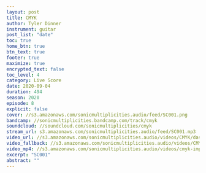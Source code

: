 ```yaml
---
layout: post
title: CMYK
author: Tyler Dinner
instrument: guitar
post_list: "date"
toc: true
home_btn: true
btn_text: true
footer: true
maximize: true
encrypted_text: false
toc_level: 4
category: Live Score
date: 2020-09-04
duration: 494
season: 2020
episode: 8
explicit: false
cover: //s3.amazonaws.com/sonicmultiplicities.audio/feed/SC001.png
bandcamp: //sonicmultiplicities.bandcamp.com/track/cmyk
soundcloud: //soundcloud.com/sonicmultiplicities/cmyk
stream_url: s3.amazonaws.com/sonicmultiplicities.audio/feed/SC001.mp3
video_url: //s3.amazonaws.com/sonicmultiplicities.audio/videos/CMYK/dash.mpd
video_fallback: //s3.amazonaws.com/sonicmultiplicities.audio/videos/CMYK/hls.m3u8
video_mp4: //s3.amazonaws.com/sonicmultiplicities.audio/videos/cmyk-improved.mov
excerpt: "SC001"
abstract: ""
---
```

